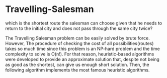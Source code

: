 # Travelling-Salesman

which is the shortest route the salesman can choose given that he needs to return to the initial city and does not pass through the same city twice?

The Travelling Salesman problem can be easily solved by brute force. However, The procedure of checking the cost of all possibilities(routes) takes so much time since this problem is an NP-hard problem and the time complexity to solve is O(n!). For that reason, heuristic-based algorithms were developed to provide an approximate solution that, despite not being as good as the shortest, can give us enough short solution. Then, the following algorithm implements the most famous heuristic algorithms.